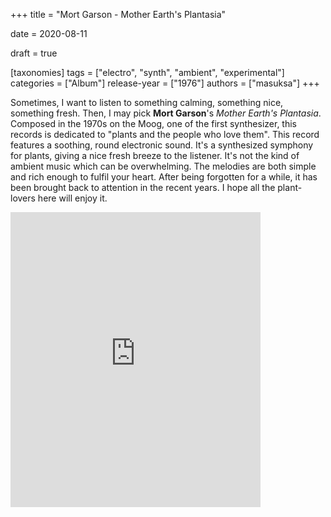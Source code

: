 +++
title = "Mort Garson - Mother Earth's Plantasia"

date = 2020-08-11

draft = true 

[taxonomies]
tags = ["electro", "synth", "ambient", "experimental"]
categories = ["Album"]
release-year = ["1976"]
authors = ["masuksa"]
+++

Sometimes, I want to listen to something calming, something nice, something fresh.
Then, I may pick **Mort Garson**'s *Mother Earth's Plantasia*.
Composed in the 1970s on the Moog, one of the first synthesizer, this records is dedicated to "plants and the people who love them".
This record features a soothing, round electronic sound.
It's a synthesized symphony for plants, giving a nice fresh breeze to the listener.
It's not the kind of ambient music which can be overwhelming.
The melodies are both simple and rich enough to fulfil your heart.
After being forgotten for a while, it has been brought back to attention in the recent years.
I hope all the plant-lovers here will enjoy it.

<iframe style="border: 0; width: 400px; height: 472px;" src="https://bandcamp.com/EmbeddedPlayer/album=1251308296/size=large/bgcol=333333/linkcol=2ebd35/artwork=small/transparent=true/" seamless><a href="http://mortgarson.bandcamp.com/album/mother-earths-plantasia">Mother Earth&#39;s Plantasia by Mort Garson</a></iframe>
